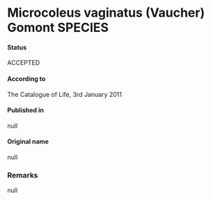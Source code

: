 # Microcoleus vaginatus (Vaucher) Gomont SPECIES

#### Status
ACCEPTED

#### According to
The Catalogue of Life, 3rd January 2011

#### Published in
null

#### Original name
null

### Remarks
null
